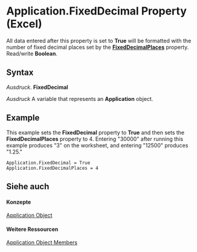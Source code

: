 
# Application.FixedDecimal Property (Excel)

All data entered after this property is set to  **True** will be formatted with the number of fixed decimal places set by the **[FixedDecimalPlaces](e264dce3-4589-3e83-c931-5d69e3b8b3be.md)** property. Read/write **Boolean**.


## Syntax

 _Ausdruck_. **FixedDecimal**

 _Ausdruck_ A variable that represents an **Application** object.


## Example

This example sets the  **FixedDecimal** property to **True** and then sets the **FixedDecimalPlaces** property to 4. Entering "30000" after running this example produces "3" on the worksheet, and entering "12500" produces "1.25."


```
Application.FixedDecimal = True 
Application.FixedDecimalPlaces = 4
```


## Siehe auch


#### Konzepte


[Application Object](19b73597-5cf9-4f56-8227-b5211f657f6f.md)
#### Weitere Ressourcen


[Application Object Members](http://msdn.microsoft.com/library/4cb9ca42-8d07-cc9c-2d80-4eb9a5921e1e%28Office.15%29.aspx)